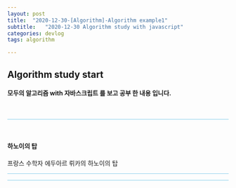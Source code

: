```yaml
---
layout: post
title:  "2020-12-30-[Algorithm]-Algorithm example1"
subtitle:   "2020-12-30 Algorithm study with javascript"
categories: devlog
tags: algorithm

---
```



## Algorithm study start <br/>


#### 모두의 알고리즘 with 자바스크립트 를 보고 공부 한 내용 입니다.


<br/>

<hr style="height: 1px; background: skyblue; "/>

<br/>

#### 하노이의 탑

<p>프랑스 수학자 에두아르 뤼카의 하노이의 탑</p>

<hr style="height: 1px; background: skyblue; "/>


<hr style="height: 1px; background: skyblue; "/>


<!-- <img style="float: left;" src="https://user-images.githubusercontent.com/49095304/78002312-fe1c7d00-7371-11ea-84a5-1bbc7a6df22c.JPG" width="400"/>
<br/><br/><br/><br/><br/><br/><br/> -->
